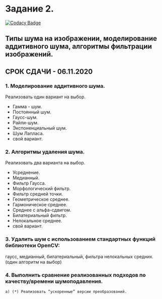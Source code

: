 # Задание 2. 

[![Codacy Badge](https://api.codacy.com/project/badge/Grade/11a369a6b00442b2bb6290285b20051c)](https://app.codacy.com/gh/KochankovID/Image_processing_laba2?utm_source=github.com&utm_medium=referral&utm_content=KochankovID/Image_processing_laba2&utm_campaign=Badge_Grade_Settings)

## Типы шума на изображении, моделирование аддитивного шума, алгоритмы фильтрации изображений. 
## СРОК СДАЧИ - 06.11.2020
### 1. Моделирование аддитивного шума. 
Реализовать один вариант на выбор.
- Гамма - шум.
- Постоянный шум. 
- Гаусс-шум.
- Райли-шум.
- Экспоненциальный шум.
- Шум Лапласа.
- свой вариант.
### 2. Алгоритмы удаления шума.
Реализовать два варианта на выбор.
- Усреднение.
- Медианный.
- Фильтр Гаусса.
- Морфологический фильтр.
- Фильтр средней точки.
- Геометрическое среднее.
- Гармоническое среднее.
- Среднее с альфа-сдвигом.
- Билатериальный фильтр.
- Нелокальное среднее.
- свой вариант.
### 3. Удалить шум с использованием стандартных функций библиотеки OpenCV: 
гаусс, медианный, билатериальный, фильтра нелокальных средних. (один алгоритм  на выбор)
### 4. Выполнить сравнение реализованных подходов по качеству/времени шумоподавления.
    a) (*) Реализовать “ускоренные” версии преобразований.

